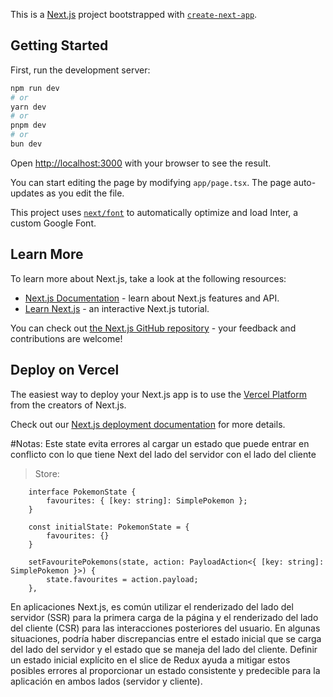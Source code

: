 This is a [Next.js](https://nextjs.org/) project bootstrapped with [`create-next-app`](https://github.com/vercel/next.js/tree/canary/packages/create-next-app).

## Getting Started

First, run the development server:

```bash
npm run dev
# or
yarn dev
# or
pnpm dev
# or
bun dev
```

Open [http://localhost:3000](http://localhost:3000) with your browser to see the result.

You can start editing the page by modifying `app/page.tsx`. The page auto-updates as you edit the file.

This project uses [`next/font`](https://nextjs.org/docs/basic-features/font-optimization) to automatically optimize and load Inter, a custom Google Font.

## Learn More

To learn more about Next.js, take a look at the following resources:

- [Next.js Documentation](https://nextjs.org/docs) - learn about Next.js features and API.
- [Learn Next.js](https://nextjs.org/learn) - an interactive Next.js tutorial.

You can check out [the Next.js GitHub repository](https://github.com/vercel/next.js/) - your feedback and contributions are welcome!

## Deploy on Vercel

The easiest way to deploy your Next.js app is to use the [Vercel Platform](https://vercel.com/new?utm_medium=default-template&filter=next.js&utm_source=create-next-app&utm_campaign=create-next-app-readme) from the creators of Next.js.

Check out our [Next.js deployment documentation](https://nextjs.org/docs/deployment) for more details.


#Notas:
Este state evita errores al cargar un estado que puede entrar en conflicto con lo que
tiene Next del lado del servidor con el lado del cliente

>Store:

```
    interface PokemonState {
        favourites: { [key: string]: SimplePokemon };
    }

    const initialState: PokemonState = {
        favourites: {}
    }

    setFavouritePokemons(state, action: PayloadAction<{ [key: string]: SimplePokemon }>) {
        state.favourites = action.payload;
    },
```

En aplicaciones Next.js, es común utilizar el renderizado del lado del servidor (SSR) para la primera carga de la página y el renderizado del lado del cliente (CSR) para las interacciones posteriores del usuario. En algunas situaciones, podría haber discrepancias entre el estado inicial que se carga del lado del servidor y el estado que se maneja del lado del cliente. Definir un estado inicial explícito en el slice de Redux ayuda a mitigar estos posibles errores al proporcionar un estado consistente y predecible para la aplicación en ambos lados (servidor y cliente).